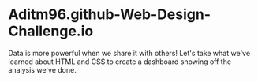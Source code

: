 # Aditm96.github-Web-Design-Challenge.io
Data is more powerful when we share it with others! Let's take what we've learned about HTML and CSS to create a dashboard showing off the analysis we've done.
